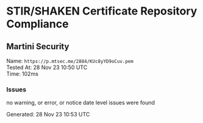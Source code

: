 # STIR/SHAKEN Certificate Repository Compliance

## Martini Security

Name: `https://p.mtsec.me/2884/KUc8yYD9oCuv.pem`\
Tested At: 28 Nov 23 10:50 UTC\
Time: 102ms

### Issues

no warning, or error, or notice date level issues were found

Generated: 28 Nov 23 10:53 UTC